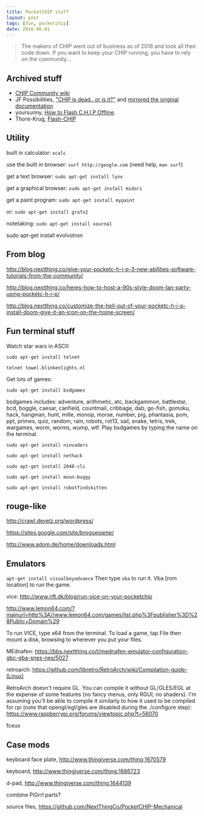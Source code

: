 ```yaml
---
title: PocketCHIP stuff
layout: post
tags: [fun, pocketchip]
date: 2016-06-01
---
```


> The makers of CHIP went out of business as of 2018 and took all their code down. 
> If you want to keep your CHIP running, you have to rely on the community...

## Archived stuff

- [CHIP Community wiki](http://www.chip-community.org/index.php/Main_Page)
- JF Possibilities, ["CHIP is dead.. or is it?"](http://www.chip-community.org/index.php/Main_Page) and [mirrored the original documentation](http://chip.jfpossibilities.com/docs/pocketchip.html)
- yoursunny, [How to Flash C.H.I.P Offline](https://yoursunny.com/t/2018/CHIP-flash-offline/).
- Thore-Krug, [Flash-CHIP](https://github.com/Thore-Krug/Flash-CHIP)

## Utility

built in calculator: `xcalc`

use the built in browser: `surf http://google.com` (need help, `man surf`)

get a text browser: `sudo apt-get install lynx`

get a graphical browser: `sudo apt-get install midori`

get a paint program: `sudo apt-get install mypaint`

or: `sudo apt-get install grafx2`

notetaking: `sudo apt-get install xournal`

sudo apt-get install evolvotron

## From blog

http://blog.nextthing.co/give-your-pocketc-h-i-p-3-new-abilities-software-tutorials-from-the-community/

http://blog.nextthing.co/heres-how-to-host-a-90s-style-doom-lan-party-using-pocketc-h-i-p/

http://blog.nextthing.co/customize-the-hell-out-of-your-pocketc-h-i-p-install-doom-give-it-an-icon-on-the-home-screen/

## Fun terminal stuff

Watch star wars in ASCII:

`sudo apt-get install telnet`

`telnet towel.blinkenlights.nl`

Get lots of games:

`sudo apt-get install bsdgames`

bsdgames includes: 
adventure, arithmetic, atc, backgammon, battlestar, bcd, boggle, caesar, canfield, countmail, cribbage, dab, go-fish, gomoku, hack, hangman, hunt, mille, monop, morse, number, pig, phantasia, pom, ppt, primes, quiz, random, rain, robots, rot13, sail, snake, tetris, trek, wargames, worm, worms, wump, wtf.
Play bsdgames by typing the name on the terminal.  

`sudo apt-get install ninvaders`

`sudo apt-get install nethack` 

`sudo apt-get install 2048-cli` 

`sudo apt-get install moon-buggy` 

`sudo apt-get install robotfindskitten`

## rouge-like

http://crawl.develz.org/wordpress/

https://sites.google.com/site/broguegame/

http://www.adom.de/home/downloads.html

## Emulators

`apt-get install visualboyadvance` Then type `vba` to run it. Vba [rom location] to run the game.

vice: http://www.rift.dk/blog/run-vice-on-your-pocketchip

http://www.lemon64.com/?mainurl=http%3A//www.lemon64.com/games/list.php%3Fpublisher%3D%28Public+Domain%29

To run VICE, type x64 from the terminal.
To load a game, tap File then mount a disk, browsing to wherever you put
your files.

MEdnafen: https://bbs.nextthing.co/t/mednafen-emulator-configuration-gbc-gba-snes-nes/5027

retroarch: https://github.com/libretro/RetroArch/wiki/Compilation-guide-(Linux)

RetroArch doesn't require GL. You can compile it without GL/GLES/EGL at the expense of some features (no fancy menus, only RGUI; no shaders). I'm assuming you'll be able to compile it similarly to how it used to be compiled for rpi (note that opengl/egl/gles are disabled during the ./configure step):
https://www.raspberrypi.org/forums/viewtopic.php?t=56070

fceux

## Case mods

keyboard face plate, http://www.thingiverse.com/thing:1670579 

keyboard, http://www.thingiverse.com/thing:1686723

d-pad, http://www.thingiverse.com/thing:1644139 

combine PiGrrl parts?

source files, https://github.com/NextThingCo/PocketCHIP-Mechanical 
